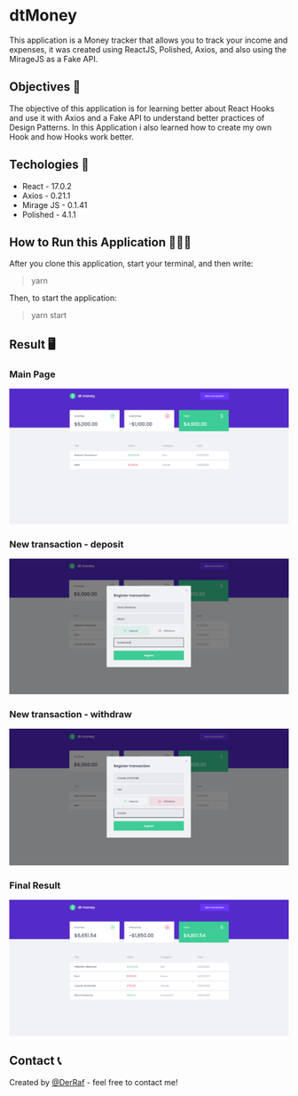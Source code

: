 # dtMoney

This application is a Money tracker that allows you to track your income and expenses, it was created using ReactJS, Polished, Axios, and also using the MirageJS as a Fake API.

## Objectives 📎

The objective of this application is for learning better about React Hooks and use it with Axios and a Fake API to understand better practices of Design Patterns. In this Application i also learned how to create my own Hook and how Hooks work better.

## Techologies 🚀

* React            - 17.0.2
* Axios            - 0.21.1
* Mirage JS        - 0.1.41
* Polished         - 4.1.1

## How to Run this Application 👩🏻‍💻

After you clone this application, start your terminal, and then write:
>yarn

Then, to start the application:
>yarn start


## Result 🖥️

### Main Page
![alt text](https://github.com/DerRafDev/dtmoney/blob/master/src/ImgREADME/mainPage.png)

### New transaction - deposit
![alt text](https://github.com/DerRafDev/dtmoney/blob/master/src/ImgREADME/deposit.png)

### New transaction - withdraw
![alt text](https://github.com/DerRafDev/dtmoney/blob/master/src/ImgREADME/withdraw.png)

### Final Result
![alt text](https://github.com/DerRafDev/dtmoney/blob/master/src/ImgREADME/finalResult.png)

## Contact 📞
Created by [@DerRaf](https://www.linkedin.com/in/rafael-sordi/) - feel free to contact me!
